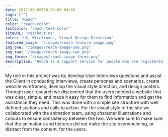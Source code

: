```yaml
---
date: 2017-06-09T10:58:08-04:00
tags: [""]
title: "Reach"
color: "reach-color"
textColor: "reach-text-color"
siteURL: "reachout.nz"
roles: "UX, Wireframes, Visual Design Direction"
featured_image: "/images/reach-feature-image.png"
img_one: "/images/reach-image-one.png"
img_two: "/images/reach-image-two.png"
img_three: "/images/reach-image-three.png"
description: "Reach is a support service for people who are registered as job seekers, and manage a health issue or disability. The Reach team takes time to listen, support and walk with people on their journey to wellbeing. We were approached by the Reach team to rebuild their identity and create a web presence. They also teamed with an animation company to create an animation to show how the program works."
---
```


My role in this project was to; develop User Interviews questions and assist the Client in conducting interviews, create personas and scenarios, create website wireframes, develop the visual style direction, and design posters. Through user research we discovered that the users needed a website that was clear, simple, and made it easy for them to find information and get the assistance they need. This was done with a simple site structure with well defined sections and calls to action. For the visual style of the site we collaborated with the animation team, using character illustrations and colours to ensure consistency between the two. We were sure to make sure that the animations and textures did not make the site overwhelming, or distract from the content, for the users. 
